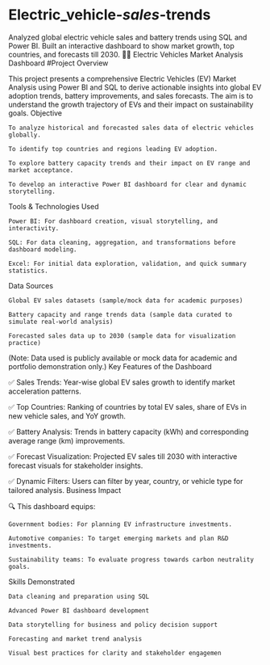 # Electric_vehicle-_sales_-trends
Analyzed global electric vehicle sales and battery trends using SQL and Power BI. Built an interactive dashboard to show market growth, top countries, and forecasts till 2030.
🚗🔋 Electric Vehicles Market Analysis Dashboard
#Project Overview

This project presents a comprehensive Electric Vehicles (EV) Market Analysis using Power BI and SQL to derive actionable insights into global EV adoption trends, battery improvements, and sales forecasts. The aim is to understand the growth trajectory of EVs and their impact on sustainability goals.
Objective

    To analyze historical and forecasted sales data of electric vehicles globally.

    To identify top countries and regions leading EV adoption.

    To explore battery capacity trends and their impact on EV range and market acceptance.

    To develop an interactive Power BI dashboard for clear and dynamic storytelling.

Tools & Technologies Used

    Power BI: For dashboard creation, visual storytelling, and interactivity.

    SQL: For data cleaning, aggregation, and transformations before dashboard modeling.

    Excel: For initial data exploration, validation, and quick summary statistics.

Data Sources

    Global EV sales datasets (sample/mock data for academic purposes)

    Battery capacity and range trends data (sample data curated to simulate real-world analysis)

    Forecasted sales data up to 2030 (sample data for visualization practice)

(Note: Data used is publicly available or mock data for academic and portfolio demonstration only.)
Key Features of the Dashboard

✅ Sales Trends:
Year-wise global EV sales growth to identify market acceleration patterns.

✅ Top Countries:
Ranking of countries by total EV sales, share of EVs in new vehicle sales, and YoY growth.

✅ Battery Analysis:
Trends in battery capacity (kWh) and corresponding average range (km) improvements.

✅ Forecast Visualization:
Projected EV sales till 2030 with interactive forecast visuals for stakeholder insights.

✅ Dynamic Filters:
Users can filter by year, country, or vehicle type for tailored analysis.
Business Impact

🔍 This dashboard equips:

    Government bodies: For planning EV infrastructure investments.

    Automotive companies: To target emerging markets and plan R&D investments.

    Sustainability teams: To evaluate progress towards carbon neutrality goals.

Skills Demonstrated

    Data cleaning and preparation using SQL

    Advanced Power BI dashboard development

    Data storytelling for business and policy decision support

    Forecasting and market trend analysis

    Visual best practices for clarity and stakeholder engagemen
